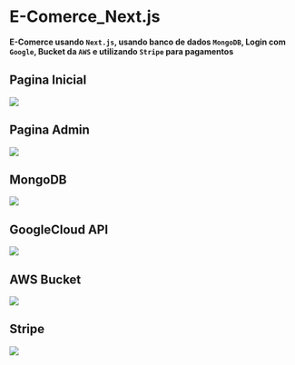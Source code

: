 # E-Comerce_Next.js
**E-Comerce usando `Next.js`, usando banco de dados `MongoDB`, Login com `Google`, Bucket da `AWS` e utilizando `Stripe` para pagamentos**


## Pagina Inicial
![](https://i.imgur.com/tuYgVyN.png)

## Pagina Admin
![](https://i.imgur.com/PPdLs7f.png)

## MongoDB
![](https://i.imgur.com/Kw2zCXc.png)

## GoogleCloud API
![](https://i.imgur.com/J1i4lWc.png)

## AWS Bucket
![](https://i.imgur.com/hgDu8Hg.png)

## Stripe
![](https://i.imgur.com/gXkTNfV.png)





